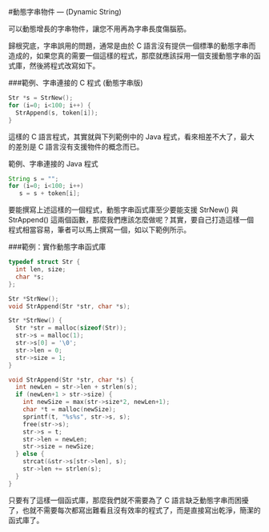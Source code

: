#動態字串物件 — (Dynamic String)

可以動態增長的字串物件，讓您不用再為字串長度傷腦筋。

歸根究底，字串誤用的問題，通常是由於 C 語言沒有提供一個標準的動態字串而造成的，如果您真的需要一個這樣的程式，那麼就應該採用一個支援動態字串的函式庫，然後將程式改寫如下。

###範例、字串連接的 C 程式 (動態字串版)

```c
Str *s = StrNew();
for (i=0; i<100; i++) {
  StrAppend(s, token[i]);
}
```
這樣的 C 語言程式，其實就與下列範例中的 Java 程式，看來相差不大了，最大的差別是 C 語言沒有支援物件的概念而已。

範例、字串連接的 Java 程式

```java
String s = "";
for (i=0; i<100; i++)
   s = s + token[i];
```

要能撰寫上述這樣的一個程式，動態字串函式庫至少要能支援 StrNew() 與 StrAppend() 這兩個函數，那麼我們應該怎麼做呢？其實，要自己打造這樣一個程式相當容易，筆者可以馬上撰寫一個，如以下範例所示。

###範例：實作動態字串函式庫

```c
typedef struct Str {
  int len, size;
  char *s;
};

Str *StrNew();
void StrAppend(Str *str, char *s);

Str *StrNew() {
  Str *str = malloc(sizeof(Str));
  str->s = malloc(1);
  str->s[0] = '\0';
  str->len = 0;
  str->size = 1;
}

void StrAppend(Str *str, char *s) {
  int newLen = str->len + strlen(s);
  if (newLen+1 > str->size) {
    int newSize = max(str->size*2, newLen+1);
    char *t = malloc(newSize);
    sprintf(t, "%s%s", str->s, s);
    free(str->s);
    str->s = t;
    str->len = newLen;
    str->size = newSize;
  } else {
    strcat(&str->s[str->len], s);
    str->len += strlen(s);
  }
}
```

只要有了這樣一個函式庫，那麼我們就不需要為了 C 語言缺乏動態字串而困擾了，也就不需要每次都寫出難看且沒有效率的程式了，而是直接寫出乾淨，簡潔的函式庫了。




